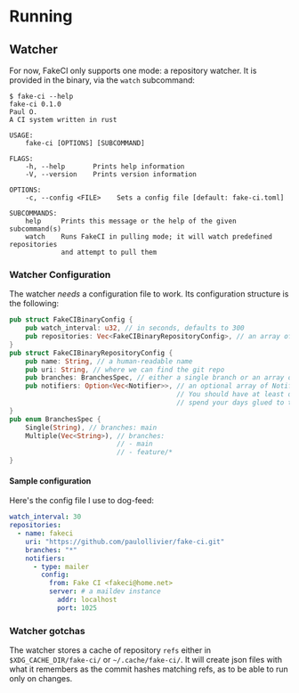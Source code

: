 # Running

## Watcher
For now, FakeCI only supports one mode: a repository watcher. It is provided in the binary, via the `watch` subcommand:

```text
$ fake-ci --help
fake-ci 0.1.0
Paul O.
A CI system written in rust

USAGE:
    fake-ci [OPTIONS] [SUBCOMMAND]

FLAGS:
    -h, --help       Prints help information
    -V, --version    Prints version information

OPTIONS:
    -c, --config <FILE>    Sets a config file [default: fake-ci.toml]

SUBCOMMANDS:
    help     Prints this message or the help of the given subcommand(s)
    watch    Runs FakeCI in pulling mode; it will watch predefined repositories 
             and attempt to pull them
```

### Watcher Configuration

The watcher _needs_ a configuration file to work. Its configuration structure is the following:

```rust
pub struct FakeCIBinaryConfig {
    pub watch_interval: u32, // in seconds, defaults to 300
    pub repositories: Vec<FakeCIBinaryRepositoryConfig>, // an array of the following structure
}
pub struct FakeCIBinaryRepositoryConfig {
    pub name: String, // a human-readable name
    pub uri: String, // where we can find the git repo
    pub branches: BranchesSpec, // either a single branch or an array of branches
    pub notifiers: Option<Vec<Notifier>>, // an optional array of Notifiers. 
                                          // You should have at least one if you don't want to
                                          // spend your days glued to the output console
}
pub enum BranchesSpec {
    Single(String), // branches: main
    Multiple(Vec<String>), // branches:
                           // - main
                           // - feature/*
}
```

#### Sample configuration

Here's the config file I use to dog-feed:

```yaml
watch_interval: 30
repositories:
  - name: fakeci
    uri: "https://github.com/paulollivier/fake-ci.git"
    branches: "*"
    notifiers:
      - type: mailer
        config:
          from: Fake CI <fakeci@home.net>
          server: # a maildev instance
            addr: localhost 
            port: 1025
```

### Watcher gotchas

The watcher stores a cache of repository `refs` either in `$XDG_CACHE_DIR/fake-ci/` or `~/.cache/fake-ci/`. It will create json files with what it remembers as the commit hashes matching refs, as to be able to run only on changes.
